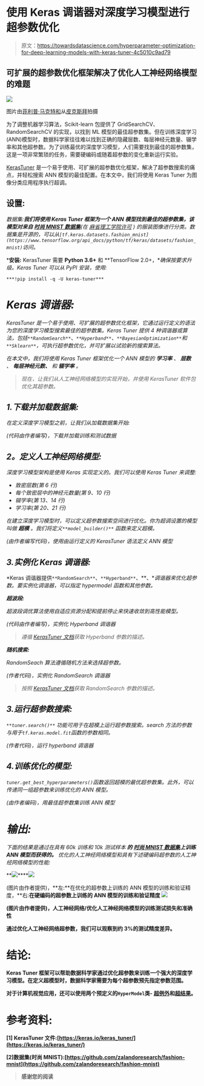 # 使用 Keras 调谐器对深度学习模型进行超参数优化

> 原文：<https://towardsdatascience.com/hyperparameter-optimization-for-deep-learning-models-with-keras-tuner-4c5010c9ad79>

## 可扩展的超参数优化框架解决了优化人工神经网络模型的难题

![](img/148b234a66f5c7464a2ce6c8dfcc9e9b.png)

图片由[菲利普·马克特和](https://pixabay.com/users/marquetand-3570369/?utm_source=link-attribution&amp;utm_medium=referral&amp;utm_campaign=image&amp;utm_content=5076887)从[皮克斯拜](https://pixabay.com/?utm_source=link-attribution&amp;utm_medium=referral&amp;utm_campaign=image&amp;utm_content=5076887)拍摄

为了调整机器学习算法，Scikit-learn 包提供了 GridSearchCV、RandomSearchCV 的实现，以找到 ML 模型的最佳超参数集。但在训练深度学习(ANN)模型时，数据科学家往往难以找到正确的隐藏层数、每层神经元数量、辍学率和其他超参数。为了训练最优的深度学习模型，人们需要找到最佳的超参数集，这是一项非常繁琐的任务，需要硬编码或随着超参数的变化重新运行实验。

[KerasTuner](https://keras.io/keras_tuner/) 是一个易于使用、可扩展的超参数优化框架，解决了超参数搜索的痛点，并轻松搜索 ANN 模型的最佳配置。在本文中，我们将使用 Keras Tuner 为图像分类应用程序执行超调。

## 设置:

**数据集:**我们将使用 Keras Tuner 框架为一个 ANN 模型找到最佳的超参数集，该模型对来自 [***时尚 MNIST 数据集***](https://github.com/zalandoresearch/fashion-mnist)**(在* [*麻省理工学院许可*](https://github.com/zalandoresearch/fashion-mnist/blob/master/LICENSE) *)* 的服装图像进行分类。数据集是开源的，可以从`[tf.keras.datasets.fashion_mnist](https://www.tensorflow.org/api_docs/python/tf/keras/datasets/fashion_mnist)`访问。*

***安装:** KerasTuner 需要 **Python 3.6+** 和 **TensorFlow 2.0+，**确保按要求升级。Keras Tuner 可以从 PyPI 安装，使用:*

```
***!pip install -q -U keras-tuner***
```

# *Keras 调谐器:*

*KerasTuner 是一个易于使用、可扩展的超参数优化框架，它通过运行定义的语法为您的深度学习模型搜索最佳的超参数集。Keras Tuner 提供 4 种调谐器或算法，包括`**RandomSearch**`、`**Hyperband**`、`**BayesianOptimization**`和`**Sklearn**`，可执行超参数优化，并可扩展以试验新的搜索算法。*

*在本文中，我们将使用 Keras Tuner 框架优化一个 ANN 模型的 ***学习率*** 、 ***层数*** 、 ***每层神经元数、*** 和 ***辍学率*** 。*

> *现在，让我们从人工神经网络模型的实现开始，并使用 KerasTuner 软件包优化其超参数。*

## *1.下载并加载数据集:*

*在定义深度学习模型之前，让我们从加载数据集开始:*

*(代码由作者编写)，下载并加载训练和测试数据*

## ***2。定义人工神经网络模型:***

*深度学习模型架构是使用 Keras 实现定义的。我们可以使用 Keras Tuner 来调整:*

*   *致密层数(第 6 行)*
*   *每个致密层中的神经元数量(第 9、10 行)*
*   *辍学率(第 13、14 行)*
*   *学习率(第 20、21 行)*

*在建立深度学习模型时，可以定义超参数搜索空间进行优化。你为超调设置的模型叫做 ***超模*** 。我们将定义`**model_builder()**` 函数来定义超模。*

*(由作者编写代码)，使用由运行定义的 KerasTuner 语法定义 ANN 模型*

## *3.实例化 Keras 调谐器:*

*Keras 调谐器提供`**RandomSearch**`、`**Hyperband**`、**、**调谐器来优化超参数。要实例化调谐器，可以指定 hypermodel 函数和其他参数。*

***超波段:***

*超波段调优算法使用自适应资源分配和提前停止来快速收敛到高性能模型。*

*(代码由作者编写)，实例化 Hyperband 调谐器*

> *遵循 [KerasTuner 文档](https://keras.io/api/keras_tuner/tuners/hyperband/)获取 Hyperband 参数的描述。*

***随机搜索:***

*RandomSeach 算法遵循随机方法来选择超参数。*

*(作者代码)，实例化 RandomSearch 调谐器*

> *按照 [KerasTuner 文档](https://keras.io/api/keras_tuner/tuners/random/)获取 RandomSearch 参数的描述。*

## *3.运行超参数搜索:*

*`**tuner.search()**` 功能可用于在超模上运行超参数搜索。search 方法的参数与用于`tf.keras.model.fit`函数的参数相同。*

*(作者代码)，运行 hyperband 调谐器*

## *4.训练优化的模型:*

*`tuner.get_best_hyperparameters()`函数返回超模的最优超参数集。此外，可以传递同一组超参数来训练优化的 ANN 模型。*

*(由作者编码)，用最佳超参数集训练 ANN 模型*

# *输出:*

*下面的结果是通过在具有 60k 训练和 10k 测试样本 ***的 [***时尚 MNIST 数据集***](https://github.com/zalandoresearch/fashion-mnist)*上训练 ANN 模型而获得的。**** *优化的人工神经网络模型和具有下述硬编码超参数的人工神经网络模型的性能:**

**![](img/f5bc9132b33e9ddbbab9261107e05f03.png)****![](img/6a2d7a9d1f0a1e4eddc71e5463ed5d82.png)

(图片由作者提供)，**左:**在优化的超参数上训练的 ANN 模型的训练和验证精度，**右:**在硬编码的超参数上训练的 ANN 模型的训练和验证精度** **![](img/b57aa6992c52c3d1af0440fc4109b86d.png)**

**(图片由作者提供)，人工神经网络/优化人工神经网络模型的训练测试损失和准确性**

**通过优化人工神经网络超参数，我们可以观察到约 3%的测试精度差异。**

# **结论:**

**Keras Tuner 框架可以帮助数据科学家通过优化超参数来训练一个强大的深度学习模型。在定义超模型时，数据科学家需要为每个超参数预先指定参数范围。**

**对于计算机视觉应用，还可以使用两个预定义的`HyperModel`类- [超例外](https://keras-team.github.io/keras-tuner/documentation/hypermodels/#hyperxception-class)和[超结果](https://keras-team.github.io/keras-tuner/documentation/hypermodels/#hyperresnet-class)。**

# **参考资料:**

**[1] KerasTuner 文件:[https://keras.io/keras_tuner/](https://keras.io/keras_tuner/)**

**[2]数据集(时尚 MNIST):[https://github.com/zalandoresearch/fashion-mnist](https://github.com/zalandoresearch/fashion-mnist)**

> **感谢您的阅读**